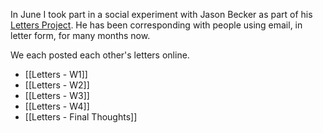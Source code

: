 In June I took part in a social experiment with Jason Becker as part of his [Letters Project](https://json.blog/2022/11/28/a-new-project.html). He has been corresponding with people using email, in letter form, for many months now.

We each posted each other's letters online.

- [[Letters - W1]]
- [[Letters - W2]]
- [[Letters - W3]]
- [[Letters - W4]]
- [[Letters - Final Thoughts]]
